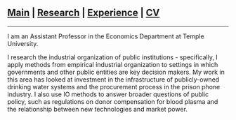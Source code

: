 
## [Main](https://gsileo.github.io/) | [Research](/research.html) | [Experience](/experience.html) | [CV](/cv/sileo_cv.pdf)

* * *

I am an Assistant Professor in the Economics Department at Temple University.

I research the industrial organization of public institutions - specifically, I apply methods from empirical industrial organization to settings in which governments and other public entities are key decision makers. My work in this area has looked at investment in the infrastructure of publicly-owned drinking water systems and the procurement process in the prison phone industry. I also use IO methods to answer broader questions of public policy, such as regulations on donor compensation for blood plasma and the relationship between new technologies and market power.
